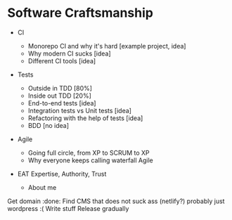 # Software Craftsmanship

- CI
    - Monorepo CI and why it\'s hard        [example project, idea]
    - Why modern CI sucks                   [idea]
    - Different CI tools                    [idea]
- Tests
    - Outside in TDD                        [80%]
    - Inside out TDD                        [20%]
    - End-to-end tests                      [idea]
    - Integration tests vs Unit tests       [idea]
    - Refactoring with the help of tests    [idea]
    - BDD                                   [no idea]
- Agile
    - Going full circle, from XP to SCRUM to XP
    - Why everyone keeps calling waterfall Agile

- EAT Expertise, Authority, Trust
    - About me


Get domain :done:
Find CMS that does not suck ass (netlify?) probably just wordpress :(
Write stuff
Release gradually


